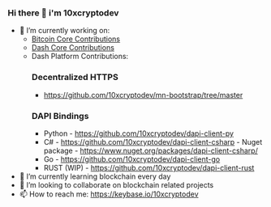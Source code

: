 ### Hi there 👋 i'm 10xcryptodev

- 🔭 I’m currently working on:
  - [Bitcoin Core Contributions](https://github.com/bitcoin/bitcoin/pulls?q=is%3Apr+author%3A10xcryptodev+is%3Aclosed)
  - [Dash Core Contributions](https://github.com/dashpay/dash/pulls?q=is%3Apr+author%3A10xcryptodev+is%3Aclosed)
  - Dash Platform Contributions:
    ### Decentralized HTTPS
    - https://github.com/10xcryptodev/mn-bootstrap/tree/master
    ### DAPI Bindings
    - Python - https://github.com/10xcryptodev/dapi-client-py
    - C# - https://github.com/10xcryptodev/dapi-client-csharp - Nuget package - https://www.nuget.org/packages/dapi-client-csharp/
    - Go - https://github.com/10xcryptodev/dapi-client-go
    - RUST (WIP) - https://github.com/10xcryptodev/dapi-client-rust
- 🌱 I’m currently learning blockchain every day 
- 👯 I’m looking to collaborate on blockchain related projects
- 📫 How to reach me: https://keybase.io/10xcryptodev
